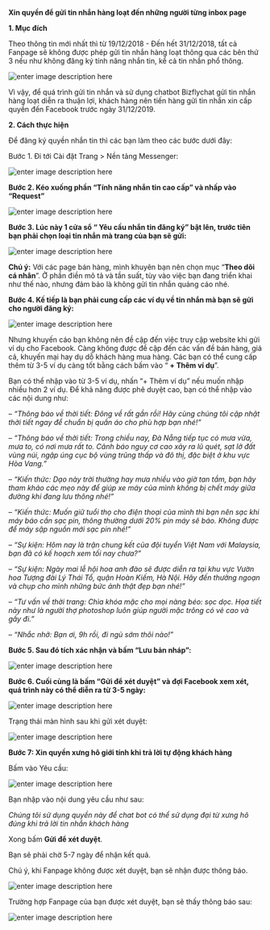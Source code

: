 **Xin quyền để gửi tin nhắn hàng loạt đến những người từng inbox page**

**1. Mục đích**

Theo thông tin mới nhất thì từ 19/12/2018 - Đến hết 31/12/2018, tất cả Fanpage sẽ không được phép gửi tin nhắn hàng loạt thông qua các bên thứ 3 nếu như không đăng ký tính năng nhắn tin, kể cả tin nhắn phổ thông.

![enter image description here](https://static8.muarecdn.com/original/muare/images/2019/12/18/5421421_1.png)

Vì vậy, để quá trình gửi tin nhắn và sử dụng chatbot Bizflychat gửi tin nhắn hàng loạt diễn ra thuận lợi, khách hàng nên tiến hàng gửi tin nhắn xin cấp quyền đến Facebook trước ngày 31/12/2019.

**2. Cách thực hiện**

Để đăng ký quyền nhắn tin thì các bạn làm theo các bước dưới đây:

Bước 1. Đi tới Cài đặt Trang > Nền tảng Messenger:

![enter image description here](https://static8.muarecdn.com/original/muare/images/2019/12/18/5421433_2.png)

**Bước 2. Kéo xuống phần “Tính năng nhắn tin cao cấp” và nhấp vào “Request”**

![enter image description here](https://static8.muarecdn.com/original/muare/images/2019/12/18/5421434_3.png)

**Bước 3. Lúc này 1 cửa sổ “ Yêu cầu nhắn tin đăng ký” bật lên, trước tiên bạn phải chọn loại tin nhắn mà trang của bạn sẽ gửi:**

![enter image description here](https://static8.muarecdn.com/original/muare/images/2019/12/18/5421436_4.png)

**Chú ý:** Với các page bán hàng, mình khuyên bạn nên chọn mục “**Theo dõi cá nhân**”. Ở phần điền mô tả và tần suất, tùy vào việc bạn đang triển khai như thế nào, nhưng đảm bảo là không gửi tin nhắn quảng cáo nhé.

**Bước 4. Kế tiếp là bạn phải cung cấp các ví dụ về tin nhắn mà bạn sẽ gửi cho người đăng ký:**

![enter image description here](https://static8.muarecdn.com/original/muare/images/2019/12/18/5421443_assets-lrlpusy3toevickwwr2-lvkwleyaxohnhw5t99r-lvkyxuqw3ghakr1xvuw-per2.png)

Nhưng khuyến cáo bạn không nên đề cập đến việc truy cập website khi gửi ví dụ cho Facebook. Càng không được đề cập đến các vấn đề bán hàng, giá cả, khuyến mại hay dụ dỗ khách hàng mua hàng. Các bạn có thể cung cấp thêm từ 3-5 ví dụ càng tốt bằng cách bấm vào “ **+ Thêm ví dụ**”.

Bạn có thể nhập vào từ 3-5 ví dụ, nhấn “+ Thêm ví dụ” nếu muốn nhập nhiều hơn 2 ví dụ. Để khả năng được phê duyệt cao, bạn có thể nhập vào các nội dung như:

_– “Thông báo về thời tiết: Đông về rất gần rồi! Hãy cùng chúng tôi cập nhật thời tiết ngay để chuẩn bị quần áo cho phù hợp bạn nhé!”_

_– “Thông báo về thời tiết: Trong chiều nay, Đà Nẵng tiếp tục có mưa vừa, mưa to, có nơi mưa rất to. Cảnh báo nguy cơ cao xảy ra lũ quét, sạt lở đất vùng núi, ngập úng cục bộ vùng trũng thấp và đô thị, đặc biệt ở khu vực Hòa Vang.”_

_– “Kiến thức: Dạo này trời thường hay mưa nhiều vào giờ tan tầm, bạn hãy tham khảo các mẹo này để giúp xe máy của mình không bị chết máy giữa đường khi đang lưu thông nhé!”_

_– “Kiến thức: Muốn giữ tuổi thọ cho điện thoại của mình thì bạn nên sạc khi máy báo cần sạc pin, thông thường dưới 20% pin máy sẽ báo. Không được để máy sập nguồn mới sạc pin nhé!”_

_– “Sự kiện: Hôm nay là trận chung kết của đội tuyển Việt Nam với Malaysia, bạn đã có kế hoạch xem tối nay chưa?”_

_– “Sự kiện: Ngày mai lễ hội hoa anh đào sẽ được diễn ra tại khu vực Vườn hoa Tượng đài Lý Thái Tổ, quận Hoàn Kiếm, Hà Nội. Hãy đến thưởng ngoạn và chụp cho mình những bức ảnh thật đẹp bạn nhé!”_

_– “Tư vấn về thời trang: Chìa khóa mặc cho mọi nàng béo: sọc dọc. Họa tiết này như là người thợ photoshop luôn giúp người mặc trông có vẻ cao và gầy đi.”_

_– “Nhắc nhở: Bạn ơi, 9h rồi, đi ngủ sớm thôi nào!”_

**Bước 5. Sau đó tích xác nhận và bấm “Lưu bản nháp”:**

![enter image description here](https://static8.muarecdn.com/original/muare/images/2019/12/18/5421447_5.png)

**Bước 6. Cuối cùng là bấm “Gửi để xét duyệt” và đợi Facebook xem xét, quá trình này có thể diễn ra từ 3-5 ngày:**

![enter image description here](https://static8.muarecdn.com/original/muare/images/2019/12/18/5421448_7.png)

Trạng thái màn hình sau khi gửi xét duyệt:

![enter image description here](https://static8.muarecdn.com/original/muare/images/2019/12/18/5421452_8.png)

**Bước 7: Xin quyền xưng hô giới tính khi trả lời tự động khách hàng**

Bấm vào Yêu cầu:

![enter image description here](https://static8.muarecdn.com/original/muare/images/2019/12/18/5421461_9.png)

Bạn nhập vào nội dung yêu cầu như sau:

*Chúng tôi sử dụng quyền này để chat bot có thể sử dụng đại từ xưng hô đúng khi trả lời tin nhắn khách hàng*

Xong bấm **Gửi để xét duyệt**.

Bạn sẽ phải chờ 5-7 ngày để nhận kết quả. 

Chú ý, khi Fanpage không được xét duyệt, bạn sẽ nhận được thông báo.

![enter image description here](https://static8.muarecdn.com/original/muare/images/2019/12/18/5421471_10.png)

Trường hợp Fanpage của bạn được xét duyệt, bạn sẽ thấy thông báo sau:

![enter image description here](https://static8.muarecdn.com/original/muare/images/2019/12/18/5421472_11.png)

